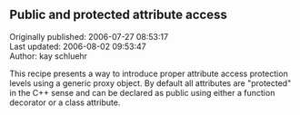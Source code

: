## Public and protected attribute access  
Originally published: 2006-07-27 08:53:17  
Last updated: 2006-08-02 09:53:47  
Author: kay schluehr  
  
This recipe presents a way to introduce proper attribute access protection levels using a generic proxy object. By default all attributes are "protected" in the C++ sense and can be declared as public using either a function decorator or a class attribute.